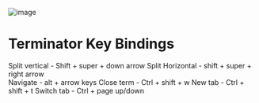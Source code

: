 ![image](https://user-images.githubusercontent.com/11157590/121630643-19bfff00-cab0-11eb-83b0-23d8de67629b.png)
# Terminator Key Bindings 
  Split vertical  -  Shift + super + down arrow
	Split Horizontal  -  shift + super + right arrow    
	Navigate  -  alt + arrow keys
	Close term  -  Ctrl + shift + w
	New tab  -  Ctrl + shift + t
  Switch tab - Ctrl + page up/down
